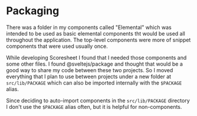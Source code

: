 # Packaging

There was a folder in my components called "Elemental" which was intended to be used as basic elemental components tht would be used all throughout the application. The top-level components were more of snippet components that were used usually once.

While developing Scoresheet I found that I needed those components and some other files. I found @sveltejs/package and thought that would be a good way to share my code between these two projects. So I moved everything that I plan to use between projects under a new folder at `src/lib/PACKAGE` which can also be imported internally with the `$PACKAGE` alias.

Since deciding to auto-import components in the `src/lib/PACKAGE` directory I don't use the `$PACKAGE` alias often, but it is helpful for non-components.